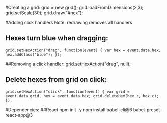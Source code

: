 #Creating a grid:
    grid = new grid();
    grid.loadFromDimensions(2,3);
    grid.setScale(30);
    grid.draw("#hex");

#Adding click handlers
Note: redrawing removes all handlers
## Hexes turn blue when dragging:
    grid.setHexAction("drag", function(event) { var hex = event.data.hex; hex.addClass("blue"); });
##Removing a click handler:
    grid.setHexAction("drag", null);
## Delete hexes from grid on click:
    grid.setHexAction("click", function(event) { var grid = event.data.grid, hex = event.data.hex; grid.deleteHex(hex.r, hex.c); });


#Dependencies:
##React
npm init -y
npm install babel-cli@6 babel-preset-react-app@3
